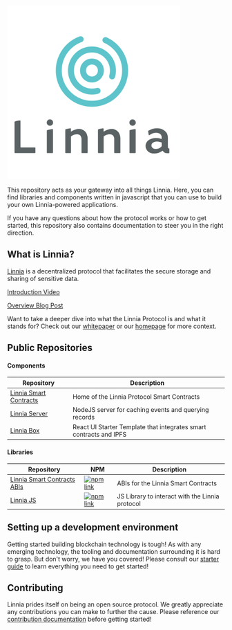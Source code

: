 <img src="./linnia-logo.jpg" width="400" height="400" />

This repository acts as your gateway into all things Linnia. Here, you can find libraries and components written in javascript that you can use to build your own Linnia-powered applications.

If you have any questions about how the protocol works or how to get started, this repository also contains documentation to steer you in the right direction.

## What is Linnia?

[Linnia](https://consensys.github.io/linnia-homepage/) is a decentralized protocol that facilitates the secure storage and sharing of sensitive data.

[Introduction Video](https://www.youtube.com/watch?v=w0VskCpUKZ8)

[Overview Blog Post](https://medium.com/linnia/linnia-f4f139a795ef)

Want to take a deeper dive into what the Linnia Protocol is and what it stands for? Check out our [whitepaper](/introducing-linnia.pdf) or our [homepage](https://consensys.github.io/linnia-homepage/) for more context.

## Public Repositories

#### Components

| Repository                                                                    | Description                                                        |
| ----------------------------------------------------------------------------- | ------------------------------------------------------------------ |
| [Linnia Smart Contracts](https://github.com/ConsenSys/Linnia-Smart-Contracts) | Home of the Linnia Protocol Smart Contracts                        |
| [Linnia Server](https://github.com/ConsenSys/linnia-server)                   | NodeJS server for caching events and querying records              |
| [Linnia Box](https://github.com/ConsenSys/linnia-box)                         | React UI Starter Template that integrates smart contracts and IPFS |

#### Libraries

| Repository                                                                         | NPM                                                                                                                                                     | Description                                     |
| ---------------------------------------------------------------------------------- | ------------------------------------------------------------------------------------------------------------------------------------------------------- | ----------------------------------------------- |
| [Linnia Smart Contracts ABIs](https://github.com/ConsenSys/Linnia-Smart-Contracts) | [![npm link](https://img.shields.io/badge/npm-linnia--smart--contracts-blue.svg)](https://www.npmjs.com/package/@linniaprotocol/linnia-smart-contracts) | ABIs for the Linnia Smart Contracts             |
| [Linnia JS](https://github.com/ConsenSys/linnia-js)                                | [![npm link](https://img.shields.io/badge/npm-linnia--js-blue.svg)](https://www.npmjs.com/package/@linniaprotocol/linnia-js)                            | JS Library to interact with the Linnia protocol |

## Setting up a development environment

Getting started building blockchain technology is tough! As with any emerging technology, the tooling and documentation surrounding it is hard to grasp. But don't worry, we have you covered! Please consult our [starter guide](./GETTING_STARTED.md) to learn everything you need to get started!

## Contributing

Linnia prides itself on being an open source protocol. We greatly appreciate any contributions you can make to further the cause. Please reference our [contribution documentation](./CONTRIBUTING.md) before getting started!
